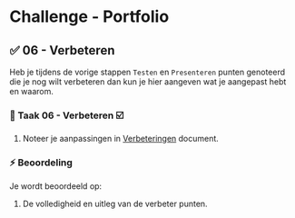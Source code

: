 # Challenge - Portfolio

## :white_check_mark: 06 - Verbeteren

Heb je tijdens de vorige stappen `Testen` en `Presenteren` punten genoteerd die je nog wilt verbeteren dan kun je hier aangeven wat je aangepast hebt en waarom.

### :hammer: Taak 06 - Verbeteren :ballot_box_with_check:
1. Noteer je aanpassingen in [Verbeteringen](student-changes.md) document.

### :zap: Beoordeling

Je wordt beoordeeld op:  

1. De volledigheid en uitleg van de verbeter punten.